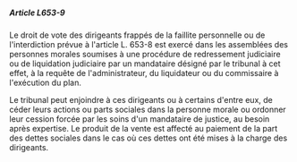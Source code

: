##### Article L653-9

Le droit de vote des dirigeants frappés de la faillite personnelle ou de l'interdiction prévue à l'article L. 653-8 est exercé dans les assemblées des personnes morales soumises à une procédure de redressement judiciaire ou de liquidation judiciaire par un mandataire désigné par le tribunal à cet effet, à la requête de l'administrateur, du liquidateur ou du commissaire à l'exécution du plan.

Le tribunal peut enjoindre à ces dirigeants ou à certains d'entre eux, de céder leurs actions ou parts sociales dans la personne morale ou ordonner leur cession forcée par les soins d'un mandataire de justice, au besoin après expertise. Le produit de la vente est affecté au paiement de la part des dettes sociales dans le cas où ces dettes ont été mises à la charge des dirigeants.

